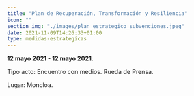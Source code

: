 ```yaml
---
title: "Plan de Recuperación, Transformación y Resiliencia"
icon: ""
section_img: "./images/plan_estrategico_subvenciones.jpeg"
date: 2021-11-09T14:26:33+01:00
type: medidas-estrategicas
---
```

**12 mayo 2021 - 12 mayo 2021**.  

Tipo acto: Encuentro con medios. Rueda de Prensa.  

Lugar: Moncloa.  

 